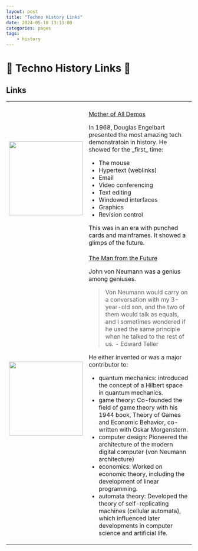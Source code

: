 ```yaml
---
layout: post
title: "Techno History Links"
date: 2024-05-18 13:13:00
categories: pages
tags:
    - history
---
```

# 💾 Techno History Links 📠

## Links

<table>
<tr>
<td style='width:200px'>
</td>
<td>
</td>
</tr>
<tr>
<td style='width:200px'>
<img src="https://i.ytimg.com/vi/yJDv-zdhzMY/hqdefault.jpg" width=200>
</td>
<td valign="top">

<a href="https://www.youtube.com/watch?v=yJDv-zdhzMY">Mother of All Demos</a>
<p>
In 1968, Douglas Engelbart presented the most amazing tech demonstratoin in history. He showed for the _first_ time:

<ul>
<li> The mouse
<li> Hypertext (weblinks)
<li> Email
<li> Video conferencing
<li> Text editing
<li> Windowed interfaces
<li> Graphics
<li> Revision control
</ul>

This was in an era with punched cards and mainframes. It showed a glimps of the future.
</td>
</tr>
<tr>
<td style='width:200px'>
<img src="https://m.media-amazon.com/images/I/71QlpibWMgL._SY522_.jpg" width="200">
</td>
<td valign="top">
<a href="https://a.co/d/758o9l9">The Man from the Future</a>
<p>
John von Neumann was a genius among geniuses. 
<blockquote>Von Neumann would carry on a conversation with my 3-year-old son, and the two of them would talk as equals, and I sometimes wondered if he used the same principle when he talked to the rest of us. - Edward Teller
</blockquote>
<p>
He either invented or was a major contributor to:
<ul>
<li> quantum mechanics: introduced the concept of a Hilbert space in quantum mechanics.
<li> game theory: Co-founded the field of game theory with his 1944 book, Theory of Games and Economic Behavior, co-written with Oskar Morgenstern.
<li> computer design: Pioneered the architecture of the modern digital computer (von Neumann architecture)
<li> economics: Worked on economic theory, including the development of linear programming.
<li> automata theory: Developed the theory of self-replicating machines (cellular automata), which influenced later developments in computer science and artificial life.
</ul>

</td>
</tr>
</table>

